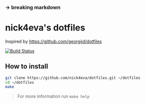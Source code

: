 
### -> breaking markdown

# nick4eva's dotfiles

Inspired by <https://github.com/georgijd/dotfiles>

[![Build Status](https://github.com/nick4eva/dotfiles/actions/workflows/test.yaml/badge.svg)](https://github.com/nick4eva/dotfiles/actions/workflows/test.yaml)

## How to install

```bash
git clone https://github.com/nick4eva/dotfiles.git ~/dotfiles
cd ~/dotfiles
make
```

> For more information run `make help`

